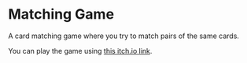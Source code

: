 # Matching Game

A card matching game where you try to match pairs of the same cards.

You can play the game using [this itch.io link](https://elifnazlib.itch.io/matching-game).
